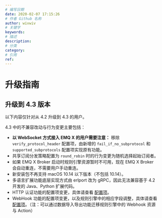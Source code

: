 ```yaml
---
# 编写日期
date: 2020-02-07 17:15:26
# 作者 Github 名称
author: wivwiv
# 关键字
keywords:
# 描述
description:
# 分类
category:
# 引用
ref:
---
```


# 升级指南

## 升级到 4.3 版本

以下内容仅针对从 4.2 升级到 4.3 的用户。

4.3 中的不兼容改动与行为变更主要包括：

- **以 WebSocket 方式接入 EMQ X 的用户需要注意：** 移除 `verify_protocol_header` 配置项，由新增的 `fail_if_no_subprotocol` 和 `supported_subprotocols` 配置项实现原有功能。
- 共享订阅分发策略配置为 `round_robin` 时的行为变更为随机选择起始订阅者。
- 如果 EMQ X Broker 启动时规则引擎资源暂时不可用，现在 EMQ X Broker 会自动重连，不需要用户手动重连。
- 新安装包不再支持 macOS 10.14 以下版本（不包括 10.14）。
- 多语言扩展功能底层实现方式由 erlport 改为 gRPC，因此无法兼容基于 4.2 开发的 Java、Python 扩展代码。
- HTTP 认证功能的配置项变更，具体请查看 [配置项](../configuration/configuration.md)。
- WebHook 功能的配置项变更，以及规则引擎中的相应字段调整，具体请查看 [配置项](../configuration/configuration.md)。（注：可以通过数据导入导出功能迁移规则引擎中的 Webhook 资源与 Action）

